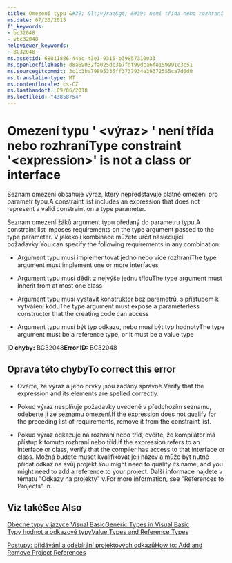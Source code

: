 ```yaml
---
title: Omezení typu &#39; &lt;výraz&gt; &#39; není třída nebo rozhraní
ms.date: 07/20/2015
f1_keywords:
- bc32048
- vbc32048
helpviewer_keywords:
- BC32048
ms.assetid: 68811886-44ac-43e1-9315-b39857310033
ms.openlocfilehash: d8a69032fa025dc3e7fdf99dca6fe159991c3c51
ms.sourcegitcommit: 3c1c3ba79895335ff3737934e39372555ca7d6d0
ms.translationtype: MT
ms.contentlocale: cs-CZ
ms.lasthandoff: 09/06/2018
ms.locfileid: "43858754"
---
```

# <a name="type-constraint-39ltexpressiongt39-is-not-a-class-or-interface"></a><span data-ttu-id="83493-102">Omezení typu &#39; &lt;výraz&gt; &#39; není třída nebo rozhraní</span><span class="sxs-lookup"><span data-stu-id="83493-102">Type constraint &#39;&lt;expression&gt;&#39; is not a class or interface</span></span>
<span data-ttu-id="83493-103">Seznam omezení obsahuje výraz, který nepředstavuje platné omezení pro parametr typu.</span><span class="sxs-lookup"><span data-stu-id="83493-103">A constraint list includes an expression that does not represent a valid constraint on a type parameter.</span></span>  
  
 <span data-ttu-id="83493-104">Seznam omezení žáků argument typu předaný do parametru typu.</span><span class="sxs-lookup"><span data-stu-id="83493-104">A constraint list imposes requirements on the type argument passed to the type parameter.</span></span> <span data-ttu-id="83493-105">V jakékoli kombinace můžete určit následující požadavky:</span><span class="sxs-lookup"><span data-stu-id="83493-105">You can specify the following requirements in any combination:</span></span>  
  
-   <span data-ttu-id="83493-106">Argument typu musí implementovat jedno nebo více rozhraní</span><span class="sxs-lookup"><span data-stu-id="83493-106">The type argument must implement one or more interfaces</span></span>  
  
-   <span data-ttu-id="83493-107">Argument typu musí dědit z nejvýše jednu třídu</span><span class="sxs-lookup"><span data-stu-id="83493-107">The type argument must inherit from at most one class</span></span>  
  
-   <span data-ttu-id="83493-108">Argument typu musí vystavit konstruktor bez parametrů, s přístupem k vytváření kódu</span><span class="sxs-lookup"><span data-stu-id="83493-108">The type argument must expose a parameterless constructor that the creating code can access</span></span>  
  
-   <span data-ttu-id="83493-109">Argument typu musí být typ odkazu, nebo musí být typ hodnoty</span><span class="sxs-lookup"><span data-stu-id="83493-109">The type argument must be a reference type, or it must be a value type</span></span>  
  
 <span data-ttu-id="83493-110">**ID chyby:** BC32048</span><span class="sxs-lookup"><span data-stu-id="83493-110">**Error ID:** BC32048</span></span>  
  
## <a name="to-correct-this-error"></a><span data-ttu-id="83493-111">Oprava této chyby</span><span class="sxs-lookup"><span data-stu-id="83493-111">To correct this error</span></span>  
  
-   <span data-ttu-id="83493-112">Ověřte, že výraz a jeho prvky jsou zadány správně.</span><span class="sxs-lookup"><span data-stu-id="83493-112">Verify that the expression and its elements are spelled correctly.</span></span>  
  
-   <span data-ttu-id="83493-113">Pokud výraz nesplňuje požadavky uvedené v předchozím seznamu, odeberte ji ze seznamu omezení.</span><span class="sxs-lookup"><span data-stu-id="83493-113">If the expression does not qualify for the preceding list of requirements, remove it from the constraint list.</span></span>  
  
-   <span data-ttu-id="83493-114">Pokud výraz odkazuje na rozhraní nebo tříd, ověřte, že kompilátor má přístup k tomuto rozhraní nebo tříd.</span><span class="sxs-lookup"><span data-stu-id="83493-114">If the expression refers to an interface or class, verify that the compiler has access to that interface or class.</span></span> <span data-ttu-id="83493-115">Možná budete muset kvalifikovat její název a může být nutné přidat odkaz na svůj projekt.</span><span class="sxs-lookup"><span data-stu-id="83493-115">You might need to qualify its name, and you might need to add a reference to your project.</span></span> <span data-ttu-id="83493-116">Další informace najdete v tématu "Odkazy na projekty" v.</span><span class="sxs-lookup"><span data-stu-id="83493-116">For more information, see "References to Projects" in.</span></span>  
  
## <a name="see-also"></a><span data-ttu-id="83493-117">Viz také</span><span class="sxs-lookup"><span data-stu-id="83493-117">See Also</span></span>  
 [<span data-ttu-id="83493-118">Obecné typy v jazyce Visual Basic</span><span class="sxs-lookup"><span data-stu-id="83493-118">Generic Types in Visual Basic</span></span>](../../visual-basic/programming-guide/language-features/data-types/generic-types.md)  
 [<span data-ttu-id="83493-119">Typy hodnot a odkazové typy</span><span class="sxs-lookup"><span data-stu-id="83493-119">Value Types and Reference Types</span></span>](../../visual-basic/programming-guide/language-features/data-types/value-types-and-reference-types.md)  
   
 [<span data-ttu-id="83493-120">Postupy: přidávání a odebírání projektových odkazů</span><span class="sxs-lookup"><span data-stu-id="83493-120">How to: Add and Remove Project References</span></span>](https://msdn.microsoft.com/library/f51b784d-0bc8-4c19-a898-e560d5ed696b)
